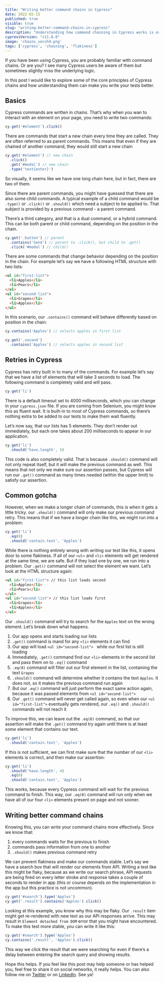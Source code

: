 ```yaml
---
title: "Writing better command chains in Cypress"
date: 2022-02-15
published: true
visible: true
slug: "writing-better-command-chains-in-cypress"
description: "Understanding how command chaining in Cypress works is essential for writing stable tests. In this week’s explainer we’ll take a look on how we can make our tests more stable with writing proper command chains"
cypressVersion: "v11.0.0"
image: 'chains_vecsh4.png'
tags: ['cypress', 'chaining', 'flakiness']
---
```

If you have been using Cypress, you are probably familiar with command chains. Or are you? I see many Cypress users be aware of them but sometimes slightly miss the underlying logic.

In this post I would like to explore some of the core principles of Cypress chains and how understanding them can make you write your tests better.

## Basics
Cypress commands are written in chains. That’s why when you wan to interact with an element on your page, you need to write two commands:
```js
cy.get('#element').click()
```

There are commands that start a new chain every time they are called. They are often referred to as parent commands. This means that even if they are chained of another command, they would still start a new chain

```js
cy.get('#element') // new chain
  .click()
  .get('#modal') // new chain
  .type('text{enter}')
```

So visually, it seems like we have one long chain here, but in fact, there are two of them.

Since there are parent commands, you might have guessed that there are also some child commands. A typical example of a child command would be `.type()` or `.click()` or `.should()` which need a subject to be applied to. That subject is provided by a previous command - a parent command.

There’s a third category, and that is a dual command, or a hybrid command. This can be both parent or child command, depending on the position in the chain.

```js
cy.get('.button') // parent
  .contains('Send') // parent to .click(), but child to .get()
  .click('#modal') // child()
```

There are some commands that change behavior depending on the position in the chain. For example let’s say we have a following HTML structure with two lists:
```html
<ul id="first-list">
  <li>Apples</li>
  <li>Pears</li>
</ul>
<ul id="second-list">
  <li>Grapes</li>
  <li>Apples</li>
</ul>
```
In this scenario, our `.contains()` command will behave differently based on position in the chain:

```js
cy.contains('Apples') // selects apples in first list

cy.get('.second')
  .contains('Apples') // selects apples in second list
```

## Retries in Cypress
Cypress has retry built in to many of the commands. For example let’s say that we have a list of elements that will take 3 seconds to load. The following command is completely valid and will pass.
```js
cy.get('li')
```
There is a default timeout set to 4000 milliseconds, which you can change in your `cypress.json` file. If you are coming from Selenium, you might know this as fluent wait. It is built-in to most of Cypress commands, so there’s nothing extra to be added to our tests to make them wait fluently.

Let’s now say, that our lists has 5 elements. They don’t render out immediately, but each one takes about 200 milliseconds to appear in our application.
```js
cy.get('li')
  .should('have.length', 5)
```
This code is also completely valid. That is because `.should()` command will not only repeat itself, but it will make the previous command as well. This means that not only we make sure our assertion passes, but Cypress will run our `.get()` command as many times needed (within the upper limit) to satisfy our assertion.

## Common gotcha
However, when we make a longer chain of commands, this is when it gets a little tricky. our `.should()` command will only make our previous command retry. This means that if we have a longer chain like this, we might run into a problem:

```js
cy.get('li')
  .eq(0)
  .should('contain.text', 'Apples')
```
While there is nothing entirely wrong with writing our test like this, it opens door to some flakiness. If all of our `<ul>` and `<li>` elements will get rendered at the same time, we are safe. But if they load one by one, we run into a problem. Our `.get()` command will not select the element we want. Let’s look at the HTML structure again:

```html
<ul id="first-list"> // this list loads second
  <li>Apples</li> 
  <li>Pears</li> 
</ul>
<ul id="second-list"> // this list loads first
  <li>Grapes</li> 
  <li>Apples</li> 
</ul>
```
Our `.should()` command will try to search for the `Apples` text on the wrong element. Let’s break down what happens.

1. Our app opens and starts loading our lists
2. `.get()` command is mand for any `<li>` elements it can find
3. Our app will load `<ul id="second-list"> ` while our first list is still loading
4. Immediately, `.get()` command find our `<li>` elements in the second list and pass them on to `.eq()` command
5. `.eq(0)` command will filter out our first element in the list, containing the text `Grapes`
6. `.should()` command will determine whether it contains the text `Apples`. It does not, so it makes the previous command run again
7. But our `.eq()` command will just perform the exact same action again, because it was passed elements from `<ul id="second-list">`
8. Our `.get()` command will never get called again, so even when our `<ul id="first-list">` eventually gets rendered, our `.eq()` and `.should()` commands will not reach it


To improve this, we can leave out the `.eq(0)` command, so that our assertion will make the `.get()` command try again until there is at least *some* element that contains our text.

```js
cy.get('li')
  .should('contain.text', 'Apples')
```
If this is not sufficient, we can first make sure that the number of our `<li>` elements is correct, and then make our assertion:
```js
cy.get('li')
  .should('have.length', 4)
  .eq(0)
  .should('contain.text', 'Apples')
```
This works, because every Cypress command will wait for the previous command to finish. This way, our `.eq(0)` command will run only when we have all of our four `<li>` elements present on page and not sooner.

## Writing better command chains
Knowing this, you can write your command chains more effectively. Since we know that:

1. every commands waits for the previous to finish
2. commands pass information from one to another
3. `.should()` makes previous command retry

We can prevent flakiness and make our commands stable. Let’s say we have a search box that will render our elements from API. Writing a test like this might be flaky, because as we write our search phrase, API requests are being fired on every letter stroke and response takes a couple of seconds to render in app (this or course depends on the implementation in the app but this practice is not uncommon).

```js
cy.get('#search').type('Apples')
cy.get('.result').contains('Apples').click()
```

Looking at this example, you know why this may be flaky. Our `.result` item might get re-rendered with new text as our API responses arrive. This may result in `Element detached from DOM` error that you might have encountered. To make this test more stable, you can write it like this:

```js
cy.get('#search').type('Apples')
cy.contains('.result', 'Apples').click()
```

This way we click the result that we were searching for even if there’s a delay between entering the search query and showing results.

Hope this helps. If you feel like this post may help someone or has helped you, feel free to share it on social networks, it really helps. You can also follow me on [Twitter](https://twitter.com/filip_hric/) or on [LinkedIn](https://www.linkedin.com/in/filip-hric-11a5b1126/). See ya!
